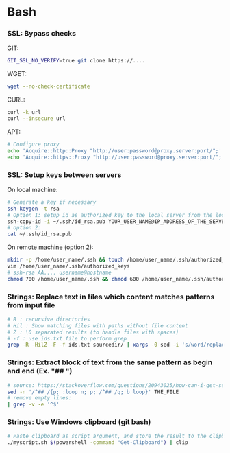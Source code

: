 # Bash

###  SSL: Bypass checks

GIT:

```bash
GIT_SSL_NO_VERIFY=true git clone https://....
```

WGET:

```bash
wget --no-check-certificate
```

CURL:

```bash
curl -k url
curl --insecure url
```

APT:

```bash
# Configure proxy
echo 'Acquire::http::Proxy "http://user:password@proxy.server:port/";' > /etc/apt/apt.conf.d/proxy.conf
echo 'Acquire::https::Proxy "http://user:password@proxy.server:port/";' >>  /etc/apt/apt.conf.d/proxy.conf
```

### SSL: Setup keys between servers

On local machine:
```bash
# Generate a key if necessary
ssh-keygen -t rsa
# Option 1: setup id as authorized key to the local server from the local machine (prompted fro password):
ssh-copy-id -i ~/.ssh/id_rsa.pub YOUR_USER_NAME@IP_ADDRESS_OF_THE_SERVER
# option 2:
cat ~/.ssh/id_rsa.pub
```

On remote machine (option 2):
```bash
mkdir -p /home/user_name/.ssh && touch /home/user_name/.ssh/authorized_keys
vim /home/user_name/.ssh/authorized_keys
# ssh-rsa AA.... username@hostname
chmod 700 /home/user_name/.ssh && chmod 600 /home/user_name/.ssh/authorized_keys
```


### Strings: Replace text in files which content matches patterns from input file

```bash
# R : recursive directories
# Hil : Show matching files with paths without file content
# Z : \0 separated results (to handle files with spaces)
# -f : use ids.txt file to perform grep
grep -R -HilZ -F -f ids.txt sourcedir/ | xargs -0 sed -i 's/word/replacement/g'
```

### Strings: Extract block of text from the same pattern as begin and end (Ex. "## ")

```bash
# source: https://stackoverflow.com/questions/20943025/how-can-i-get-sed-to-quit-after-the-first-matching-address-range
sed -n '/^## /{p; :loop n; p; /^## /q; b loop}' THE_FILE
# remove empty lines:
| grep -v -e '^$'
```

### Strings: Use Windows clipboard (git bash)

```bash
# Paste clipboard as script argument, and store the result to the clipboard
./myscript.sh $(powershell -command "Get-Clipboard") | clip
```
